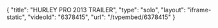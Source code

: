{
    "title": "HURLEY PRO 2013 TRAILER",
    "type": "solo",
    "layout": "iframe-static",
    "videoId": "6378415",
    "url": "\/tvpembed\/6378415"
}
